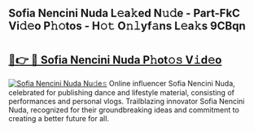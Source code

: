 ## Sofia Nencini Nuda L𝚎a𝚔ed N𝚞𝚍e - Part-FkC Vi𝚍𝚎o P𝚑𝚘tos - H𝚘𝚝 O𝚗𝚕yf𝚊ns L𝚎a𝚔s 9CBqn

# <h2><a href="http://kf4aqvl.oniu.top/?m=Sofia+Nencini+Nuda">🔗👉 🔴 Sofia Nencini Nuda P𝚑ot𝚘𝚜 V𝚒d𝚎o</a></h2>

[![Sofia Nencini Nuda Nu𝚍e𝚜](https://i.imgur.com/0qMVB7G.gif)](http://kf4aqvl.oniu.top/?m=Sofia+Nencini+Nuda)
Online influencer Sofia Nencini Nuda, celebrated for publishing dance and lifestyle material, consisting of performances and personal vlogs. Trailblazing innovator Sofia Nencini Nuda, recognized for their groundbreaking ideas and commitment to creating a better future for all.  

